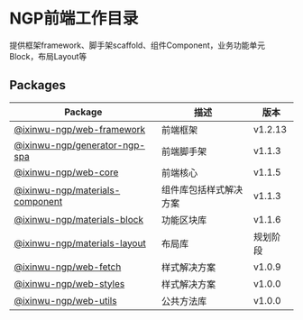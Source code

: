 # NGP前端工作目录

提供框架framework、脚手架scaffold、组件Component，业务功能单元Block，布局Layout等

## Packages

| Package | 描述 | 版本 |
| ------ | ------ | ------ |
| [@ixinwu-ngp/web-framework](./packages/web-framework/README.md) | 前端框架 | v1.2.13
| [@ixinwu-ngp/generator-ngp-spa](./packages/generator-ngp-spa/README.md) | 前端脚手架 | v1.1.3
| [@ixinwu-ngp/web-core](./packages/web-core/README.md) | 前端核心 | v1.1.5
| [@ixinwu-ngp/materials-component](./packages/materials-component/README.md) | 组件库包括样式解决方案 | v1.1.3
| [@ixinwu-ngp/materials-block](./packages/materials-block/README.md) | 功能区块库 | v1.1.6
| [@ixinwu-ngp/materials-layout](./packages/materials-layout/README.md) | 布局库 | 规划阶段
| [@ixinwu-ngp/web-fetch](./packages/web-fetch/README.md) | 样式解决方案 | v1.0.9
| [@ixinwu-ngp/web-styles](./packages/web-styles/README.md) | 样式解决方案 | v1.0.0
| [@ixinwu-ngp/web-utils](./packages/web-utils/README.md) | 公共方法库 | v1.0.0
